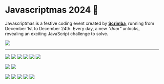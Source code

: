 # Javascriptmas 2024 🎄

Javascriptmas is a festive coding event created by [**Scrimba**](https://scrimba.com/home), running from December 1st to December 24th. Every day, a new *"door"* unlocks, revealing an exciting JavaScript challenge to solve.

![](./assets/images/hero.avif)

***

[![](./assets/covers/day-01.avif)](./day-01/README.md)
[![](./assets/covers/day-02.avif)](./day-02/README.md)
[![](./assets/covers/day-03.avif)](./day-03/README.md)
[![](./assets/covers/day-04.avif)](./day-04/README.md)
[![](./assets/covers/day-05.avif)](./day-05/README.md)
[![](./assets/covers/day-06.avif)](./day-06/README.md)
<!--  -->
[![](./assets/covers/day-09.avif)](./day-09/README.md)
[![](./assets/covers/day-10.avif)](./day-10/README.md)


[![](./assets/covers/day-12.avif)](./day-12/README.md) <!-- ✅ -->
[![](./assets/covers/day-13.avif)](./day-13/README.md) <!-- ✅ -->
[![](./assets/covers/day-14.avif)](./day-14/README.md) <!-- ✅ -->
[![](./assets/covers/day-15.avif)](./day-15/README.md) <!-- ✅ -->
[![](./assets/covers/day-16.avif)](./day-16/README.md) <!-- ✅ -->

